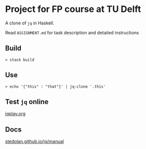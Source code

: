 # Project for FP course at TU Delft

A clone of `jq` in Haskell.

Read `ASSIGNMENT.md` for task description and detailed instructions

## Build
```
> stack build
```

## Use

```
> echo '{"this" : "that"}' | jq-clone '.this'
```

## Test `jq` online

[jqplay.org](https://jqplay.org/)

## Docs

[stedolan.github.io/jq/manual](https://stedolan.github.io/jq/manual)
